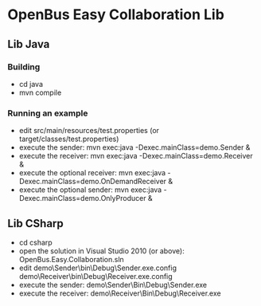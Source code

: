# OpenBus Easy Collaboration Lib

## Lib Java

### Building

* cd java
* mvn compile

### Running an example

* edit src/main/resources/test.properties (or target/classes/test.properties)
* execute the sender: mvn exec:java -Dexec.mainClass=demo.Sender &
* execute the receiver: mvn exec:java -Dexec.mainClass=demo.Receiver &
* execute the optional receiver: mvn exec:java -Dexec.mainClass=demo.OnDemandReceiver &
* execute the optional sender: mvn exec:java -Dexec.mainClass=demo.OnlyProducer &

## Lib CSharp

* cd csharp
* open the solution in Visual Studio 2010 (or above): OpenBus.Easy.Collaboration.sln
* edit demo\Sender\bin\Debug\Sender.exe.config demo\Receiver\bin\Debug\Receiver.exe.config
* execute the sender: demo\Sender\Bin\Debug\Sender.exe
* execute the receiver: demo\Receiver\Bin\Debug\Receiver.exe
